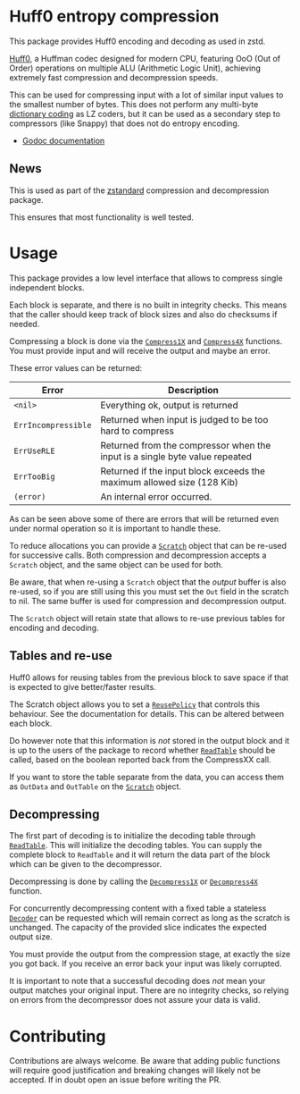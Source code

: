 # Huff0 entropy compression

This package provides Huff0 encoding and decoding as used in zstd.

[Huff0](https://github.com/Cyan4973/FiniteStateEntropy#new-generation-entropy-coders),
a Huffman codec designed for modern CPU, featuring OoO (Out of Order) operations
on multiple ALU (Arithmetic Logic Unit), achieving extremely fast compression
and decompression speeds.

This can be used for compressing input with a lot of similar input values to the
smallest number of bytes. This does not perform any multi-byte
[dictionary coding](https://en.wikipedia.org/wiki/Dictionary_coder) as LZ
coders, but it can be used as a secondary step to compressors (like Snappy) that
does not do entropy encoding.

- [Godoc documentation](https://godoc.org/github.com/klauspost/compress/huff0)

## News

This is used as part of the
[zstandard](https://github.com/klauspost/compress/tree/master/zstd#zstd)
compression and decompression package.

This ensures that most functionality is well tested.

# Usage

This package provides a low level interface that allows to compress single
independent blocks.

Each block is separate, and there is no built in integrity checks. This means
that the caller should keep track of block sizes and also do checksums if
needed.

Compressing a block is done via the
[`Compress1X`](https://godoc.org/github.com/klauspost/compress/huff0#Compress1X)
and
[`Compress4X`](https://godoc.org/github.com/klauspost/compress/huff0#Compress4X)
functions. You must provide input and will receive the output and maybe an
error.

These error values can be returned:

| Error               | Description                                                                 |
| ------------------- | --------------------------------------------------------------------------- |
| `<nil>`             | Everything ok, output is returned                                           |
| `ErrIncompressible` | Returned when input is judged to be too hard to compress                    |
| `ErrUseRLE`         | Returned from the compressor when the input is a single byte value repeated |
| `ErrTooBig`         | Returned if the input block exceeds the maximum allowed size (128 Kib)      |
| `(error)`           | An internal error occurred.                                                 |

As can be seen above some of there are errors that will be returned even under
normal operation so it is important to handle these.

To reduce allocations you can provide a
[`Scratch`](https://godoc.org/github.com/klauspost/compress/huff0#Scratch)
object that can be re-used for successive calls. Both compression and
decompression accepts a `Scratch` object, and the same object can be used for
both.

Be aware, that when re-using a `Scratch` object that the *output* buffer is also
re-used, so if you are still using this you must set the `Out` field in the
scratch to nil. The same buffer is used for compression and decompression
output.

The `Scratch` object will retain state that allows to re-use previous tables for
encoding and decoding.

## Tables and re-use

Huff0 allows for reusing tables from the previous block to save space if that is
expected to give better/faster results.

The Scratch object allows you to set a
[`ReusePolicy`](https://godoc.org/github.com/klauspost/compress/huff0#ReusePolicy)
that controls this behaviour. See the documentation for details. This can be
altered between each block.

Do however note that this information is *not* stored in the output block and it
is up to the users of the package to record whether
[`ReadTable`](https://godoc.org/github.com/klauspost/compress/huff0#ReadTable)
should be called, based on the boolean reported back from the CompressXX call.

If you want to store the table separate from the data, you can access them as
`OutData` and `OutTable` on the
[`Scratch`](https://godoc.org/github.com/klauspost/compress/huff0#Scratch)
object.

## Decompressing

The first part of decoding is to initialize the decoding table through
[`ReadTable`](https://godoc.org/github.com/klauspost/compress/huff0#ReadTable).
This will initialize the decoding tables. You can supply the complete block to
`ReadTable` and it will return the data part of the block which can be given to
the decompressor.

Decompressing is done by calling the
[`Decompress1X`](https://godoc.org/github.com/klauspost/compress/huff0#Scratch.Decompress1X)
or
[`Decompress4X`](https://godoc.org/github.com/klauspost/compress/huff0#Scratch.Decompress4X)
function.

For concurrently decompressing content with a fixed table a stateless
[`Decoder`](https://godoc.org/github.com/klauspost/compress/huff0#Decoder) can
be requested which will remain correct as long as the scratch is unchanged. The
capacity of the provided slice indicates the expected output size.

You must provide the output from the compression stage, at exactly the size you
got back. If you receive an error back your input was likely corrupted.

It is important to note that a successful decoding does *not* mean your output
matches your original input. There are no integrity checks, so relying on errors
from the decompressor does not assure your data is valid.

# Contributing

Contributions are always welcome. Be aware that adding public functions will
require good justification and breaking changes will likely not be accepted. If
in doubt open an issue before writing the PR.
